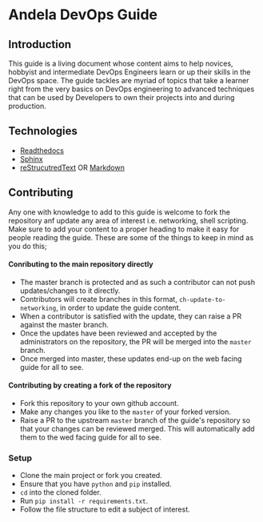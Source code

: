 # Andela DevOps Guide

## Introduction
This guide is a living document whose content aims to help novices, hobbyist and intermediate DevOps Engineers learn or up their skills in the DevOps space. The guide tackles are myriad of topics that take a learner right from the very basics on DevOps engineering to advanced techniques that can be used by Developers to own their projects into and during production.

## Technologies
- [Readthedocs](https://docs.readthedocs.io/en/latest/getting_started.html)
- [Sphinx](https://docs.readthedocs.io/en/latest/getting_started.html#in-rst)
- [reStrucutredText](https://www.youtube.com/watch?feature=player_embedded&v=oJsUvBQyHBs) OR [Markdown](https://docs.readthedocs.io/en/latest/getting_started.html#in-markdown)

## Contributing
Any one with knowledge to add to this guide is welcome to fork the repository anf update any area of interest i.e. networking, shell scripting. Make sure to add your content to a proper heading to make it easy for people reading the guide. These are some of the things to keep in mind as you do this;

#### Conributing to the main repository directly
- The master branch is protected and as such a contributor can not push updates/changes to it directly.
- Contributors will create branches in this format, `ch-update-to-networking`, in order to update the guide content. 
- When a contributor is satisfied with the update, they can raise a PR against the master branch.
- Once the updates have been reviewed and accepted by the administrators on the repository, the PR will be merged into the `master` branch.
- Once merged into master, these updates end-up on the web facing guide for all to see.

#### Contributing by creating a fork of the repository
- Fork this repository to your own github account.
- Make any changes you like to the `master` of your forked version.
- Raise a PR to the upstream `master` branch of the guide's repository so that your changes can be reviewed merged. This will automatically add them to the wed facing guide for all to see.

### Setup
- Clone the main project or fork you created.
- Ensure that you have `python` and `pip` installed.
- `cd` into the cloned folder.
- Run `pip install -r requirements.txt`.
- Follow the file structure to edit a subject of interest.